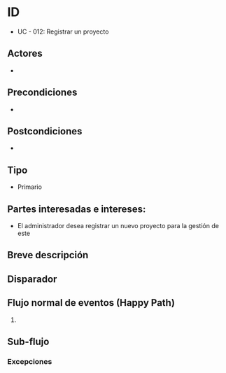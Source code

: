 # ID
 - UC - 012: Registrar un proyecto
   
## Actores
 * 

## Precondiciones
 * 

## Postcondiciones
 * 
   
## Tipo 
 * Primario

## Partes interesadas e intereses:
- El administrador desea registrar un nuevo proyecto para la gestión de este 

## Breve descripción


## Disparador

## Flujo normal de eventos (Happy Path)
1. 



## Sub-flujo 

### Excepciones
